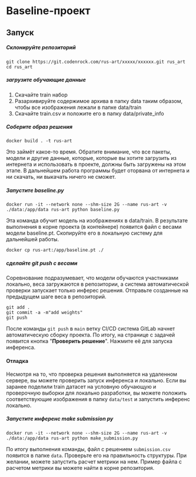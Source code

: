 # Baseline-проект

##  Запуск

##### Склонируйте репозиторий
```
git clone https://git.codenrock.com/rus-art/xxxxx/xxxxxx.git rus_art
cd rus_art
```

##### загрузите обучающие данные
1. Скачайте train набор
2. Разархивируйте содержимое архива в папку data таким образом, чтобы все изображения лежали в папке data/train
3. Скачайте train.csv и положите его в папку data/private_info

##### Соберите образ решения
```shell
docker build . -t rus-art
```
Это займёт какое-то время. Обратите внимание, что все пакеты, модели и другие данные, которые, которые вы хотите загрузить из интернета и использовать в проекте, должны быть загружены на этом этапе. В дальнейшем работа программы будет оторвана от интернета и ни скачать, ни выкачать ничего не сможет.

##### Запустите baseline.py
```shell
docker run -it --network none --shm-size 2G --name rus-art -v ./data:/app/data rus-art python baseline.py
```
Эта команда обучит модель на изображениях в data/train. В результате выполнения в корне проекта (в контейнере) появится файл с весами модели baseline.pt. Скопируйте его в локальную систему для дальнейшей работы.
```shell
docker cp rus-art:/app/baseline.pt ./
```

##### сделайте git push с весами
Соревнование подразумевает, что модели обучаются участниками локально, веса загружаются в репозитории, а система автоматической проверки запускает только инферес решения. Отправьте созданные на предыдущем шаге веса в репозиторий.
```shell
git add .
git commit -a -m"add weights"
git push
```
После команды `git push` в `main` ветку CI/CD система GitLab начнет автоматическую сборку проекта. По итогу, на странице с задачей появится кнопка "**Проверить решение**". Нажмите её для запуска инференса.

#### Отладка

Несмотря на то, что проверка решения выполняется на удаленном сервере, вы можете проверить запуск инференса и локально. Если вы заранее поделили train датасет на условную обучающую и проверочную выборки для локально разработки, вы можете положить соответствующие изображения в папку `data/test` и запустить инференс локально.
##### Запустите инференс make submission py
```shell
docker run -it --network none --shm-size 2G --name rus-art -v ./data:/app/data rus-art python make_submission.py
```
По итогу выполнения команды, файл с решением `submission.csv` появится в папке `data`. Проверьте его на правильность структуры. При желании, можете запустить расчет метрики на нем. Пример файла с расчетом метрики вы можете найти в корне репозитория.
